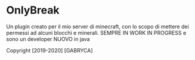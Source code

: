 # OnlyBreak
Un plugin creato per il mio server di minecraft, con lo scopo di mettere dei permessi ad alcuni blocchi e minerali. SEMPRE IN WORK IN PROGRESS e sono un developer NUOVO in java

Copyright [2019-2020] [GABRYCA]
